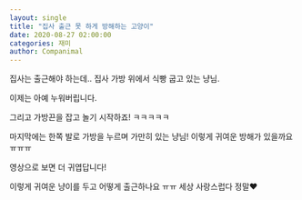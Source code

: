 ```yaml
---
layout: single
title: "집사 출근 못 하게 방해하는 고양이"
date: 2020-08-27 02:00:00
categories: 재미
author: Companimal
---
```


집사는 출근해야 하는데.. 집사 가방 위에서 식빵 굽고 있는 냥님.

이제는 아예 누워버립니다.

그리고 가방끈을 잡고 놀기 시작하죠! ㅋㅋㅋㅋㅋ

마지막에는 한쪽 발로 가방을 누르며 가만히 있는 냥님! 이렇게 귀여운 방해가 있을까요 ㅠㅠㅠ

영상으로 보면 더 귀엽답니다!

이렇게 귀여운 냥이를 두고 어떻게 출근하나요 ㅠㅠ 세상 사랑스럽다 정말♥
